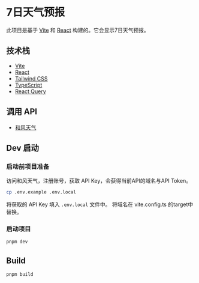 # 7日天气预报

此项目是基于 [Vite](https://vitejs.dev/) 和 [React](https://react.dev/) 构建的。它会显示7日天气预报。

## 技术栈

- [Vite](https://vitejs.dev/)
- [React](https://react.dev/)
- [Tailwind CSS](https://tailwindcss.com/)
- [TypeScript](https://www.typescriptlang.org/)
- [React Query](https://tanstack.com/query/latest/docs/framework/react/react-query)

## 调用 API

- [和风天气](https://dev.qweather.com/docs/api/weather/weather-daily/)

## Dev 启动

### 启动前项目准备

访问和风天气，注册账号，获取 API Key，会获得当前API的域名与API Token。

```bash
cp .env.example .env.local
```

将获取的 API Key 填入 `.env.local` 文件中。
将域名在 vite.config.ts 的target中替换。

### 启动项目

```bash
pnpm dev
```

## Build

```bash
pnpm build
```
